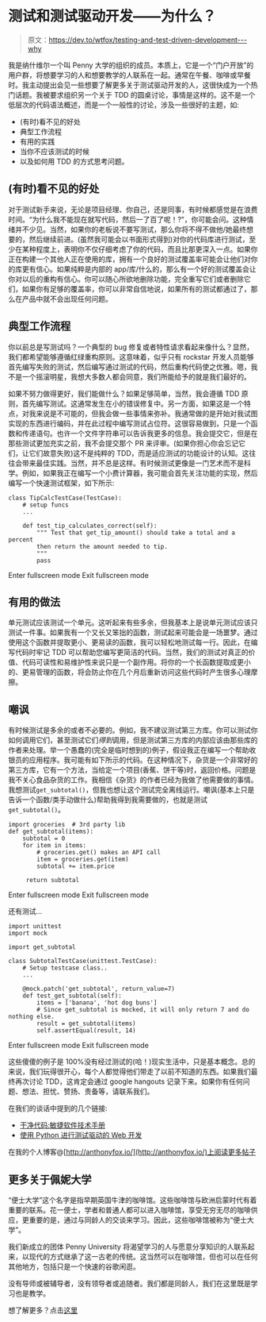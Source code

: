 # 测试和测试驱动开发——为什么？

> 原文：<https://dev.to/wtfox/testing-and-test-driven-development---why>

我是纳什维尔一个叫 Penny 大学的组织的成员。本质上，它是一个“门户开放”的用户群，将想要学习的人和想要教学的人联系在一起。通常在午餐、咖啡或早餐时。我主动提出会见一些想要了解更多关于测试驱动开发的人，这很快成为一个热门话题。我被要求组织另一个关于 TDD 的圆桌讨论，事情是这样的。这不是一个低层次的代码语法概述，而是一个一般性的讨论，涉及一些很好的主题，如:

*   (有时)看不见的好处
*   典型工作流程
*   有用的实践
*   当你不应该测试的时候
*   以及如何用 TDD 的方式思考问题。

## (有时)看不见的好处

对于测试新手来说，无论是项目经理、你自己，还是同事，有时候都感觉是在浪费时间。“为什么我不能现在就写代码，然后一了百了呢！?"，你可能会问。这种情绪并不少见。当然，如果你的老板说不要写测试，那么你将不得不做他/她最终想要的，然后继续前进。(虽然我可能会以书面形式得到)对你的代码库进行测试，至少在某种程度上，表明你不仅仔细考虑了你的代码，而且比那更深入一点。如果你正在构建一个其他人正在使用的库，拥有一个良好的测试覆盖率可能会让他们对你的库更有信心。如果纯粹是内部的 app/库/什么的，那么有一个好的测试覆盖会让你对以后的重构有信心。你可以随心所欲地删除功能，完全重写它们或者删除它们，如果你有足够的覆盖率，你可以非常自信地说，如果所有的测试都通过了，那么在产品中就不会出现任何问题。

## 典型工作流程

你以前总是写测试吗？一个典型的 bug 修复或者特性请求看起来像什么？显然，我们都希望能够遵循红绿重构原则。这意味着，似乎只有 rockstar 开发人员能够首先编写失败的测试，然后编写通过测试的代码，然后重构代码使之优雅。嗯，我不是一个摇滚明星，我想大多数人都会同意，我们所能给予的就是我们最好的。

如果不努力做得更好，我们能做什么？如果足够简单，当然，我会遵循 TDD 原则，首先编写测试。这通常发生在小的错误修复中。另一方面，如果这是一个特点，对我来说是不可能的，但我会做一些事情来弥补。我通常做的是开始对我试图实现的东西进行编码，并在此过程中编写测试占位符。这很容易做到，只是一个函数和传递语句。也许一个文件字符串可以告诉我更多的信息。我会提交它，但是在那些测试更加充实之前，我不会提交那个 PR 来评审。(如果你担心你会忘记它们，让它们故意失败)这不是纯粹的 TDD，而是适应测试的功能设计的认知。这往往会带来最佳实践。当然，并不总是这样。有时候测试更像是一门艺术而不是科学。例如，如果我正在编写一个小费计算器，我可能会首先关注功能的实现，然后编写一个快速测试框架，如下所示:

```
class TipCalcTestCase(TestCase):
    # setup funcs
    ...

    def test_tip_calculates_correct(self):
        """ Test that get_tip_amount() should take a total and a percent 
        then return the amount needed to tip.
        """
        pass 
```

Enter fullscreen mode Exit fullscreen mode

## 有用的做法

单元测试应该测试一个单元。这听起来有些多余，但我基本上是说单元测试应该只测试一件事。如果我有一个又长又笨拙的函数，测试起来可能会是一场噩梦。通过使用这个函数并提取更小、更易读的函数，我可以轻松地测试每一行。因此，在编写代码时牢记 TDD 可以帮助您编写更简洁的代码。当然，我们的测试对真正的价值、代码可读性和易维护性来说只是一个副作用。将你的一个长函数提取成更小的、更易管理的函数，将会防止你在几个月后重新访问这些代码时产生很多心理摩擦。

## 嘲讽

有时候测试是多余的或者不必要的。例如，我不建议测试第三方库。你可以测试你如何调用它们，甚至测试它们*得到*调用，但是测试第三方库的内部应该由那些库的作者来处理。举一个愚蠢的(完全是临时想到的)例子，假设我正在编写一个帮助收银员的应用程序。我可能有如下所示的代码。在这种情况下，杂货是一个非常好的第三方库，它有一个方法，当给定一个项目(香蕉、饼干等)时，返回价格。问题是我不关心食品杂货的工作。我相信《杂货》的作者已经为我做了他需要做的事情。我想测试`get_subtotal()`，但我也想让这个测试完全离线运行。嘲讽(基本上只是告诉一个函数/类手动做什么)帮助我得到我需要做的，也就是测试`get_subtotal()`。

```
import groceries  # 3rd party lib 
def get_subtotal(items):
    subtotal = 0
    for item in items:
        # groceries.get() makes an API call
        item = groceries.get(item)
        subtotal += item.price

     return subtotal 
```

Enter fullscreen mode Exit fullscreen mode

还有测试...

```
import unittest
import mock

import get_subtotal

class SubtotalTestCase(unittest.TestCase):
    # Setup testcase class.. 
    ...

    @mock.patch('get_subtotal', return_value=7)
    def test_get_subtotal(self):
        items = ['banana', 'hot dog buns']
        # Since get_subtotal is mocked, it will only return 7 and do nothing else.
        result = get_subtotal(items)
        self.assertEqual(result, 14) 
```

Enter fullscreen mode Exit fullscreen mode

这些傻傻的例子是 100%没有经过测试的(哈！)现实生活中，只是基本概念。总的来说，我们玩得很开心，每个人都觉得他们带走了以前不知道的东西。如果我们最终再次讨论 TDD，这肯定会通过 google hangouts 记录下来。如果你有任何问题、想法、担忧、赞扬、责备等，请联系我们。

在我们的谈话中提到的几个链接:

*   [干净代码:敏捷软件技术手册](https://www.amazon.com/Clean-Code-Handbook-Software-Craftsmanship/dp/0132350882/ref=sr_1_3?ie=UTF8&qid=1489003265&sr=8-3&keywords=test+driven+development)
*   [使用 Python 进行测试驱动的 Web 开发](https://www.amazon.com/Test-Driven-Development-Python-Harry-Percival/dp/1449364829/ref=sr_1_8?ie=UTF8&qid=1489003265&sr=8-8&keywords=test+driven+development)

在我的个人博客@[http://anthonyfox.io/](http://anthonyfox.io/)上阅读更多帖子

## 更多关于佩妮大学

“便士大学”这个名字是指早期英国牛津的咖啡馆。这些咖啡馆与欧洲启蒙时代有着重要的联系。花一便士，学者和普通人都可以进入咖啡馆，享受无穷无尽的咖啡供应，更重要的是，通过与同龄人的交谈来学习。因此，这些咖啡馆被称为“便士大学”。

我们新成立的团体 Penny University 将渴望学习的人与愿意分享知识的人联系起来，以现代的方式继承了这一古老的传统。这当然可以在咖啡馆，但也可以在任何其他地方，包括只是一个快速的谷歌闲逛。

没有导师或被辅导者，没有领导者或追随者。我们都是同龄人，我们在这里既是学习也是教学。

想了解更多？点击[这里](//www.pennyuniversity.org)
